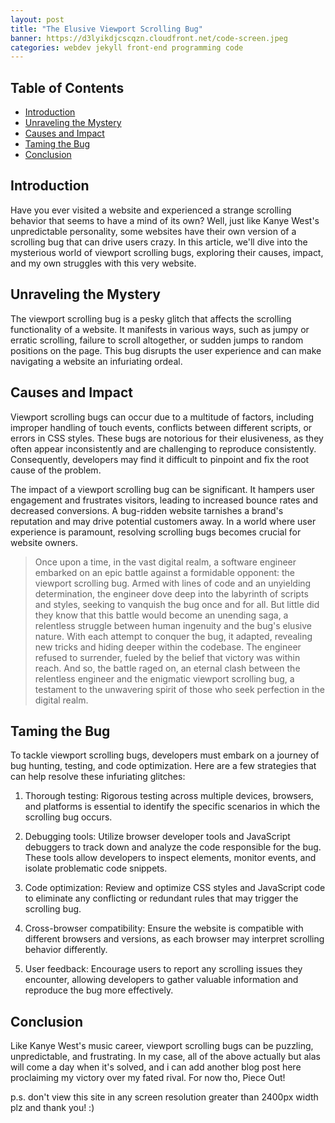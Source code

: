 ```yaml
---
layout: post
title: "The Elusive Viewport Scrolling Bug"
banner: https://d3lyikdjcscqzn.cloudfront.net/code-screen.jpeg
categories: webdev jekyll front-end programming code
---
```


## Table of Contents
- [Introduction](#introduction)
- [Unraveling the Mystery](#unraveling-the-mystery)
- [Causes and Impact](#causes-and-impact)
- [Taming the Bug](#taming-the-bug)
- [Conclusion](#conclusion)

## Introduction
Have you ever visited a website and experienced a strange scrolling behavior that seems to have a mind of its own? Well, 
just like Kanye West's unpredictable personality, some websites have their own version of a scrolling bug that can drive users crazy. 
In this article, we'll dive into the mysterious world of viewport scrolling bugs, exploring their causes, impact, and my own struggles with this very website.

## Unraveling the Mystery
The viewport scrolling bug is a pesky glitch that affects the scrolling functionality of a website. It manifests in various ways, such as jumpy or erratic scrolling, failure to scroll altogether, or sudden jumps to random positions on the page. This bug disrupts the user experience and can make navigating a website an infuriating ordeal.

## Causes and Impact
Viewport scrolling bugs can occur due to a multitude of factors, including improper handling of touch events, conflicts between different scripts, or errors in CSS styles. These bugs are notorious for their elusiveness, as they often appear inconsistently and are challenging to reproduce consistently. Consequently, developers may find it difficult to pinpoint and fix the root cause of the problem.

The impact of a viewport scrolling bug can be significant. It hampers user engagement and frustrates visitors, leading to increased bounce rates and decreased conversions. A bug-ridden website tarnishes a brand's reputation and may drive potential customers away. In a world where user experience is paramount, resolving scrolling bugs becomes crucial for website owners.


>Once upon a time, in the vast digital realm, a software engineer embarked on an epic battle against a formidable opponent: the viewport scrolling bug. Armed with lines of code and an unyielding determination, the engineer dove deep into the labyrinth of scripts and styles, seeking to vanquish the bug once and for all. But little did they know that this battle would become an unending saga, a relentless struggle between human ingenuity and the bug's elusive nature. With each attempt to conquer the bug, it adapted, revealing new tricks and hiding deeper within the codebase. The engineer refused to surrender, fueled by the belief that victory was within reach. And so, the battle raged on, an eternal clash between the relentless engineer and the enigmatic viewport scrolling bug, a testament to the unwavering spirit of those who seek perfection in the digital realm.

## Taming the Bug
To tackle viewport scrolling bugs, developers must embark on a journey of bug hunting, testing, and code optimization.
Here are a few strategies that can help resolve these infuriating glitches:

1. Thorough testing: Rigorous testing across multiple devices, browsers, and platforms is essential to identify the specific scenarios in which the scrolling bug occurs.

2. Debugging tools: Utilize browser developer tools and JavaScript debuggers to track down and analyze the code responsible for the bug. These tools allow developers to inspect elements, monitor events, and isolate problematic code snippets.

3. Code optimization: Review and optimize CSS styles and JavaScript code to eliminate any conflicting or redundant rules that may trigger the scrolling bug.

4. Cross-browser compatibility: Ensure the website is compatible with different browsers and versions, as each browser may interpret scrolling behavior differently.

5. User feedback: Encourage users to report any scrolling issues they encounter, allowing developers to gather valuable information and reproduce the bug more effectively.

## Conclusion
Like Kanye West's music career, viewport scrolling bugs can be puzzling, unpredictable, and frustrating. In my case, all of the above actually but alas will come a day when it's
solved, and i can add another blog post here proclaiming my victory over my fated rival. For now tho, Piece Out!


p.s. don't view this site in any screen resolution greater than 2400px width plz and thank you! :)
